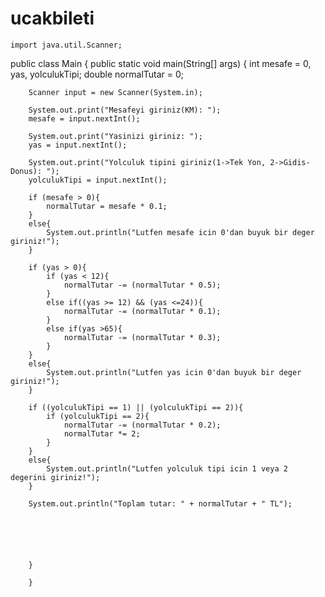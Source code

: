 # ucakbileti
    import java.util.Scanner;

public class Main {
    public static void main(String[] args) {
        int mesafe = 0, yas, yolculukTipi;
        double normalTutar = 0;

        Scanner input = new Scanner(System.in);

        System.out.print("Mesafeyi giriniz(KM): ");
        mesafe = input.nextInt();

        System.out.print("Yasinizi giriniz: ");
        yas = input.nextInt();

        System.out.print("Yolculuk tipini giriniz(1->Tek Yon, 2->Gidis-Donus): ");
        yolculukTipi = input.nextInt();

        if (mesafe > 0){
            normalTutar = mesafe * 0.1;
        }
        else{
            System.out.println("Lutfen mesafe icin 0'dan buyuk bir deger giriniz!");
        }

        if (yas > 0){
            if (yas < 12){
                normalTutar -= (normalTutar * 0.5);
            }
            else if((yas >= 12) && (yas <=24)){
                normalTutar -= (normalTutar * 0.1);
            }
            else if(yas >65){
                normalTutar -= (normalTutar * 0.3);
            }
        }
        else{
            System.out.println("Lutfen yas icin 0'dan buyuk bir deger giriniz!");
        }

        if ((yolculukTipi == 1) || (yolculukTipi == 2)){
            if (yolculukTipi == 2){
                normalTutar -= (normalTutar * 0.2);
                normalTutar *= 2;
            }
        }
        else{
            System.out.println("Lutfen yolculuk tipi icin 1 veya 2 degerini giriniz!");
        }

        System.out.println("Toplam tutar: " + normalTutar + " TL");






        }
            
        }



























